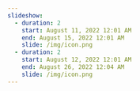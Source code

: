 ```yaml
---
slideshow:
  - duration: 2
    start: August 11, 2022 12:01 AM
    end: August 15, 2022 12:01 AM
    slide: /img/icon.png
  - duration: 2
    start: August 12, 2022 12:01 AM
    end: August 26, 2022 12:04 AM
    slide: /img/icon.png
---
```

